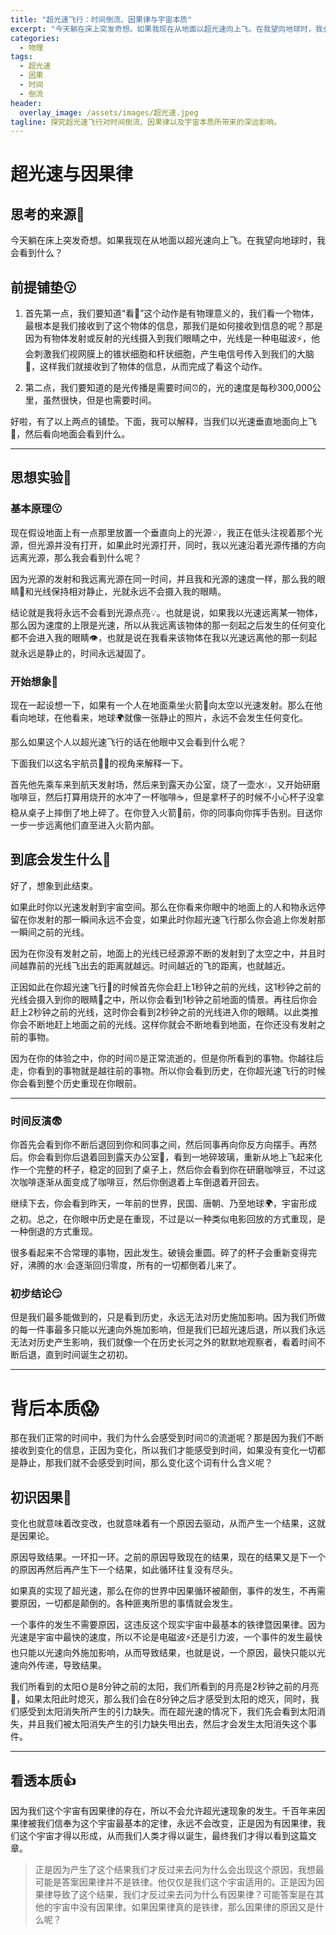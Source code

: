 ```yaml
---
title: "超光速飞行：时间倒流、因果律与宇宙本质"
excerpt: "今天躺在床上突发奇想。如果我现在从地面以超光速向上飞。在我望向地球时，我会看到什么？"
categories:
  - 物理
tags:
  - 超光速
  - 因果
  - 时间
  - 倒流
header:
  overlay_image: /assets/images/超光速.jpeg
tagline: 探究超光速飞行对时间倒流、因果律以及宇宙本质所带来的深远影响。 
---
```


# 超光速与因果律

## **思考的来源**🤔

今天躺在床上突发奇想。如果我现在从地面以超光速向上飞。在我望向地球时，我会看到什么？

## 前提铺垫😗

1. 首先第一点，我们要知道“看👀”这个动作是有物理意义的，我们看一个物体，最根本是我们接收到了这个物体的信息，那我们是如何接收到信息的呢？那是因为有物体发射或反射的光线摄入到我们眼睛之中，光线是一种电磁波⚡，他会刺激我们视网膜上的锥状细胞和杆状细胞，产生电信号传入到我们的大脑🧠，这样我们就接收到了物体的信息，从而完成了看这个动作。

2. 第二点，我们要知道的是光传播是需要时间⏰的，光的速度是每秒300,000公里，虽然很快，但是也需要时间。

好啦，有了以上两点的铺垫。下面，我可以解释，当我们以光速垂直地面向上飞🚀，然后看向地面会看到什么。

---

## **思想实验🧪**

### **基本原理**😗

现在假设地面上有一点那里放置一个垂直向上的光源💡，我正在低头注视着那个光源，但光源并没有打开，如果此时光源打开，同时，我以光速沿着光源传播的方向远离光源，那么我会看到什么呢？

因为光源的发射和我远离光源在同一时间，并且我和光源的速度一样，那么我的眼睛👀和光线保持相对静止，光就永远不会摄入我的眼睛。

结论就是我将永远不会看到光源点亮💡。也就是说，如果我以光速远离某一物体，那么因为速度的上限是光速，所以从我远离该物体的那一刻起之后发生的任何变化都不会进入我的眼睛👁️，也就是说在我看来该物体在我以光速远离他的那一刻起就永远是静止的，时间永远凝固了。

### **开始想象**🤔

现在一起设想一下，如果有一个人在地面乘坐火箭🚀向太空以光速发射。那么在他看向地球，在他看来，地球🌍就像一张静止的照片，永远不会发生任何变化。

那么如果这个人以超光速飞行的话在他眼中又会看到什么呢？

下面我们以这名宇航员👨‍🚀的视角来解释一下。

首先他先乘车来到航天发射场，然后来到露天办公室，烧了一壶水💧，又开始研磨咖啡豆，然后打算用烧开的水冲了一杯咖啡☕️，但是拿杯子的时候不小心杯子没拿稳从桌子上摔倒了地上碎了。在你登入火箭🚀前，你的同事向你挥手告别。目送你一步一步远离他们直至进入火箭内部。

## **到底会发生什么🤔**

好了，想象到此结束。

如果此时你以光速发射到宇宙空间。那么在你看来你眼中的地面上的人和物永远停留在你发射的那一瞬间永远不会变，如果此时你超光速飞行那么你会追上你发射那一瞬间之前的光线。

因为在你没有发射之前，地面上的光线已经源源不断的发射到了太空之中，并且时间越靠前的光线飞出去的距离就越远。时间越近的飞的距离，也就越近。

正因如此在你超光速飞行🚀的时候首先你会赶上1秒钟之前的光线，这1秒钟之前的光线会摄入到你的眼睛👀之中，所以你会看到1秒钟之前地面的情景。再往后你会赶上2秒钟之前的光线，这时你会看到2秒钟之前的光线进入你的眼睛。以此类推你会不断地赶上地面之前的光线。这样你就会不断地看到地面，在你还没有发射之前的事物。

因为在你的体验之中，你的时间⏰是正常流逝的，但是你所看到的事物。你越往后走，你看到的事物就是越往前的事物。所以你会看到历史，在你超光速飞行的时候你会看到整个历史重现在你眼前。

---

### **时间反演**😨

你首先会看到你不断后退回到你和同事之间，然后同事再向你反方向摆手。再然后。你会看到你后退着回到露天办公室🏢，看到一地碎玻璃，重新从地上飞起来化作一个完整的杯子，稳定的回到了桌子上，然后你会看到你在研磨咖啡豆，不过这次咖啡逐渐从面变成了咖啡豆，然后你倒退着上车倒退着开回去。

继续下去，你会看到昨天，一年前的世界，民国、唐朝、乃至地球🌍，宇宙形成之初。总之，在你眼中历史是在重现，不过是以一种类似电影回放的方式重现，是一种倒退的方式重现。

很多看起来不合常理的事物，因此发生。破镜会重圆。碎了的杯子会重新变得完好，沸腾的水💧会逐渐回归零度，所有的一切都倒着儿来了。

### **初步结论**😏

但是我们最多能做到的，只是看到历史，永远无法对历史施加影响。因为我们所做的每一件事最多只能以光速向外施加影响，但是我们已超光速后退，所以我们永远无法对历史产生影响，我们就像一个在历史长河之外的默默地观察者，看着时间不断后退，直到时间诞生之初初。

---

# **背后本质**😱

那在我们正常的时间中，我们为什么会感受到时间⏰的流逝呢？那是因为我们不断接收到变化的信息，正因为变化，所以我们才能感受到时间，如果没有变化一切都是静止，那我们就不会感受到时间，那么变化这个词有什么含义呢？

## **初识因果**🤨

变化也就意味着改变改，也就意味着有一个原因去驱动，从而产生一个结果，这就是因果论。

原因导致结果。一环扣一环。之前的原因导致现在的结果，现在的结果又是下一个的原因再然后再产生下一个结果，如此循环往复没有尽头。

如果真的实现了超光速，那么在你的世界中因果循环被颠倒，事件的发生，不再需要原因，一切都是颠倒的。各种匪夷所思的事情就会发生。

一个事件的发生不需要原因，这违反这个现实宇宙中最基本的铁律暨因果律。因为光速是宇宙中最快的速度，所以不论是电磁波⚡还是引力波，一个事件的发生最快也只能以光速向外施加影响，从而导致结果，也就是说，一个原因，最快只能以光速向外传递，导致结果。

我们所看到的太阳🌞是8分钟之前的太阳，我们所看到的月亮是2秒钟之前的月亮🌙，如果太阳此时熄灭，那么我们会在8分钟之后才感受到太阳的熄灭，同时，我们感受到太阳消失所产生的引力缺失。而在超光速的情况下，我们先会看到太阳消失，并且我们被太阳消失产生的引力缺失甩出去，然后才会发生太阳消失这个事件。

---

## **看透本质**👍

因为我们这个宇宙有因果律的存在，所以不会允许超光速现象的发生。千百年来因果律被我们信奉为这个宇宙最基本的定律，永远不会改变，正是因为有因果律，我们这个宇宙才得以形成，从而我们人类才得以诞生，最终我们才得以看到这篇文章。

> 正是因为产生了这个结果我们才反过来去问为什么会出现这个原因，我想最可能是答案因果律并不是铁律。他仅仅是我们这个宇宙适用的。正是因为因果律导致了这个结果，我们才反过来去问为什么有因果律？可能答案是在其他的宇宙中没有因果律。如果因果律真的是铁律，那么因果律的原因又是什么呢？

